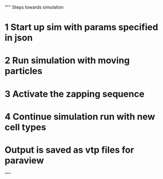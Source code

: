 """
Steps towards simulation
# 1 Start up sim with params specified in json
# 2 Run simulation with moving particles
# 3 Activate the zapping sequence
# 4 Continue simulation run with new cell types
# Output is saved as vtp files for paraview
"""
